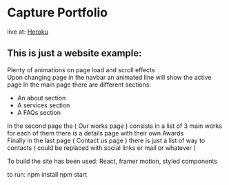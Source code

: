 # Capture Portfolio  
live at: [Heroku](https://react-capture-portfolio.herokuapp.com/)  

## This is just a website example:  
Plenty of animations on page load and scroll effects  
Upon changing page in the navbar an animated line will show the active page
In the main page there are different sections:
- An about section
- A services section
- A FAQs section 

In the second page the ( Our works page ) consists in a list of 3 main works for each of them there is a details page with their own Awards  
Finally in the last page ( Contact us page ) there is just a list of way to contacts ( could be replaced with social links or mail or whatever )  

To build the site has been used: React, framer motion, styled components

to run: npm install npm start
